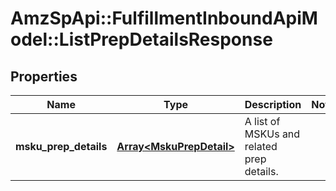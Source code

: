 # AmzSpApi::FulfillmentInboundApiModel::ListPrepDetailsResponse

## Properties
Name | Type | Description | Notes
------------ | ------------- | ------------- | -------------
**msku_prep_details** | [**Array&lt;MskuPrepDetail&gt;**](MskuPrepDetail.md) | A list of MSKUs and related prep details. | 

